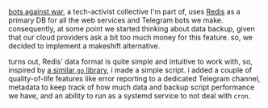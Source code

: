 [bots against war](https://github.com/bots-against-war), a tech-activist collective I'm part of,
uses [Redis](https://redis.io/) as a primary DB for all the web services and Telegram bots we
make. consequently, at some point we started thinking about data backup, given that our cloud
providers ask a bit too much money for this feature. so, we decided to implement
a makeshift alternative.

turns out, Redis' data format is quite simple and intuitive to work with, so, inspired by 
[a similar `go` library](https://github.com/yannh/redis-dump-go), i made a simple
script. i added a couple of quality-of-life features like error reporting to a dedicated
Telegram channel, metadata to keep track of how much data and backup script performance
we have, and an ability to run as a systemd service to not deal with `cron`.
